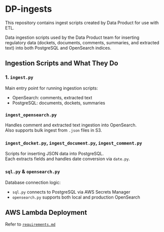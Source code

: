 # DP-ingests
This repository contains ingest scripts created by Data Product for use with ETL.

Data ingestion scripts used by the Data Product team for inserting regulatory data (dockets, documents, comments, summaries, and extracted text) into both PostgreSQL and OpenSearch indices.

## Ingestion Scripts and What They Do

### 1. `ingest.py`
Main entry point for running ingestion scripts:
- OpenSearch: comments, extracted text  
- PostgreSQL: documents, dockets, summaries  

### `ingest_opensearch.py`  
Handles comment and extracted text ingestion into OpenSearch.  
Also supports bulk ingest from `.json` files in S3.

### `ingest_docket.py`, `ingest_document.py`, `ingest_comment.py`  
Scripts for inserting JSON data into PostgreSQL.  
Each extracts fields and handles date conversion via `date.py`.

### `sql.py` & `opensearch.py`  
Database connection logic:  
- `sql.py` connects to PostgreSQL via AWS Secrets Manager  
- `opensearch.py` supports both local and production OpenSearch

## AWS Lambda Deployment  
Refer to [`requirements.md`](https://github.com/denibravo/DP-ingests/blob/main/requirements.md)